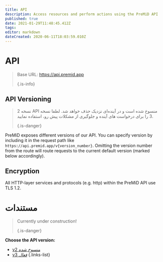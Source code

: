 ```yaml
---
title: API
description: Access resources and perform actions using the PreMiD API
published: true
date: 2021-01-29T11:48:45.412Z
tags:
editor: markdown
dateCreated: 2020-06-11T18:03:59.010Z
---
```


# API

> Base URL: https://api.premid.app 
> 
> {.is-info}

## API Versioning
> نسخه 2 API منسوخ شده است و در آینده‌ای نزدیک حذف خواهد شد. لطفا نسخه 3 را برای درخواست های آینده و جلوگیری از مشکلات پیش رو، استفاده نمایید. 
> 
> {.is-danger}

PreMiD exposes different versions of our API. You can specify version by including it in the request path like `https://api.premid.app/v{version_number}`. Omitting the version number from the route will route requests to the current default version (marked below accordingly).

## Encryption

All HTTP-layer services and protocols (e.g. http) within the PreMiD API use TLS 1.2.

# مستندات
> Currently under construction! 
> 
> {.is-danger}

**Choose the API version:**
- [v2 *منسوخ شده*](/dev/api/v2)
- [v3 *فعال*](/dev/api/v3)
{.links-list}